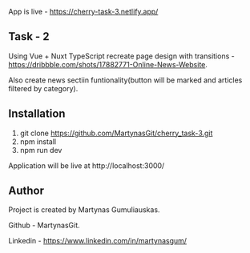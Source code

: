 App is live - https://cherry-task-3.netlify.app/

## Task - 2
Using  Vue + Nuxt  TypeScript recreate page design with transitions - https://dribbble.com/shots/17882771-Online-News-Website.

Also create news sectiin funtionality(button will be marked and articles filtered by category).


## Installation

1. git clone https://github.com/MartynasGit/cherry_task-3.git
2. npm install
3. npm run dev

Application will be live at http://localhost:3000/

## Author

Project is created by Martynas Gumuliauskas.

Github - MartynasGit.

Linkedin - https://www.linkedin.com/in/martynasgum/
